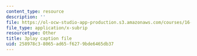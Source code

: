 ```yaml
---
content_type: resource
description: ''
file: https://ol-ocw-studio-app-production.s3.amazonaws.com/courses/16-687-private-pilot-ground-school-january-iap-2019/258978c38065ad65f6279bde6465db37_alLh1Jdqwvg.srt
file_type: application/x-subrip
resourcetype: Other
title: 3play caption file
uid: 258978c3-8065-ad65-f627-9bde6465db37
---
```


